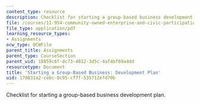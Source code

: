 ```yaml
---
content_type: resource
description: Checklist for starting a group-based business development plan.
file: /courses/11-954-community-owned-enterprise-and-civic-participation-spring-2005/170831a2cebc0c95cf7f535712efd70b_appendix4.pdf
file_type: application/pdf
learning_resource_types:
- Assignments
ocw_type: OCWFile
parent_title: Assignments
parent_type: CourseSection
parent_uid: 18859c6f-dc73-4012-3d5c-4af4bf69a4dd
resourcetype: Document
title: 'Starting a Group-Based Business: Development Plan'
uid: 170831a2-cebc-0c95-cf7f-535712efd70b
---
```

Checklist for starting a group-based business development plan.

